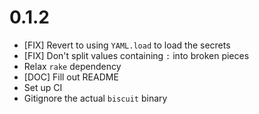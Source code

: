 # 0.1.2

- [FIX] Revert to using `YAML.load` to load the secrets
- [FIX] Don't split values containing `:` into broken pieces
- Relax `rake` dependency
- [DOC] Fill out README
- Set up CI
- Gitignore the actual `biscuit` binary
